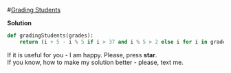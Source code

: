 #[Grading Students](https://www.hackerrank.com/challenges/grading/problem)

**Solution**
<br>
```python
def gradingStudents(grades):
    return (i + 5 - i % 5 if i > 37 and i % 5 > 2 else i for i in grades)
```

If it is useful for you - I am happy. Please, press **star**.
<br>
If you know, how to make my solution better - please, text me.

